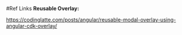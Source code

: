 

#Ref Links
**Reusable Overlay:**

https://codinglatte.com/posts/angular/reusable-modal-overlay-using-angular-cdk-overlay/